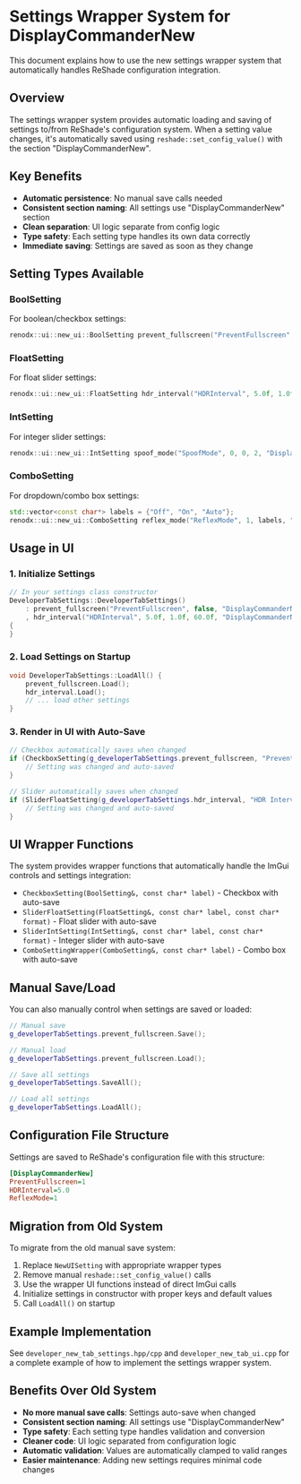 # Settings Wrapper System for DisplayCommanderNew

This document explains how to use the new settings wrapper system that automatically handles ReShade configuration integration.

## Overview

The settings wrapper system provides automatic loading and saving of settings to/from ReShade's configuration system. When a setting value changes, it's automatically saved using `reshade::set_config_value()` with the section "DisplayCommanderNew".

## Key Benefits

- **Automatic persistence**: No manual save calls needed
- **Consistent section naming**: All settings use "DisplayCommanderNew" section
- **Clean separation**: UI logic separate from config logic
- **Type safety**: Each setting type handles its own data correctly
- **Immediate saving**: Settings are saved as soon as they change

## Setting Types Available

### BoolSetting
For boolean/checkbox settings:
```cpp
renodx::ui::new_ui::BoolSetting prevent_fullscreen("PreventFullscreen", false, "DisplayCommanderNew");
```

### FloatSetting
For float slider settings:
```cpp
renodx::ui::new_ui::FloatSetting hdr_interval("HDRInterval", 5.0f, 1.0f, 60.0f, "DisplayCommanderNew");
```

### IntSetting
For integer slider settings:
```cpp
renodx::ui::new_ui::IntSetting spoof_mode("SpoofMode", 0, 0, 2, "DisplayCommanderNew");
```

### ComboSetting
For dropdown/combo box settings:
```cpp
std::vector<const char*> labels = {"Off", "On", "Auto"};
renodx::ui::new_ui::ComboSetting reflex_mode("ReflexMode", 1, labels, "DisplayCommanderNew");
```

## Usage in UI

### 1. Initialize Settings
```cpp
// In your settings class constructor
DeveloperTabSettings::DeveloperTabSettings()
    : prevent_fullscreen("PreventFullscreen", false, "DisplayCommanderNew")
    , hdr_interval("HDRInterval", 5.0f, 1.0f, 60.0f, "DisplayCommanderNew")
{
}
```

### 2. Load Settings on Startup
```cpp
void DeveloperTabSettings::LoadAll() {
    prevent_fullscreen.Load();
    hdr_interval.Load();
    // ... load other settings
}
```

### 3. Render in UI with Auto-Save
```cpp
// Checkbox automatically saves when changed
if (CheckboxSetting(g_developerTabSettings.prevent_fullscreen, "Prevent Fullscreen")) {
    // Setting was changed and auto-saved
}

// Slider automatically saves when changed
if (SliderFloatSetting(g_developerTabSettings.hdr_interval, "HDR Interval", "%.1f")) {
    // Setting was changed and auto-saved
}
```

## UI Wrapper Functions

The system provides wrapper functions that automatically handle the ImGui controls and settings integration:

- `CheckboxSetting(BoolSetting&, const char* label)` - Checkbox with auto-save
- `SliderFloatSetting(FloatSetting&, const char* label, const char* format)` - Float slider with auto-save
- `SliderIntSetting(IntSetting&, const char* label, const char* format)` - Integer slider with auto-save
- `ComboSettingWrapper(ComboSetting&, const char* label)` - Combo box with auto-save

## Manual Save/Load

You can also manually control when settings are saved or loaded:

```cpp
// Manual save
g_developerTabSettings.prevent_fullscreen.Save();

// Manual load
g_developerTabSettings.prevent_fullscreen.Load();

// Save all settings
g_developerTabSettings.SaveAll();

// Load all settings
g_developerTabSettings.LoadAll();
```

## Configuration File Structure

Settings are saved to ReShade's configuration file with this structure:

```ini
[DisplayCommanderNew]
PreventFullscreen=1
HDRInterval=5.0
ReflexMode=1
```

## Migration from Old System

To migrate from the old manual save system:

1. Replace `NewUISetting` with appropriate wrapper types
2. Remove manual `reshade::set_config_value()` calls
3. Use the wrapper UI functions instead of direct ImGui calls
4. Initialize settings in constructor with proper keys and default values
5. Call `LoadAll()` on startup

## Example Implementation

See `developer_new_tab_settings.hpp/cpp` and `developer_new_tab_ui.cpp` for a complete example of how to implement the settings wrapper system.

## Benefits Over Old System

- **No more manual save calls**: Settings auto-save when changed
- **Consistent section naming**: All settings use "DisplayCommanderNew"
- **Type safety**: Each setting type handles validation and conversion
- **Cleaner code**: UI logic separated from configuration logic
- **Automatic validation**: Values are automatically clamped to valid ranges
- **Easier maintenance**: Adding new settings requires minimal code changes
